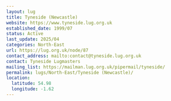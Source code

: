```yaml
---
layout: lug
title: Tyneside (Newcastle)
website: https://www.tyneside.lug.org.uk
established_date: 1999/07
status: Active
last_update: 2025/04
categories: North-East
url: https://lug.org.uk/node/87
contact_address: mailto:contact@tyneside.lug.org.uk
contact: Tyneside Lugmasters
mailing_list: https://mailman.lug.org.uk/pipermail/tyneside/
permalink: lugs/North-East/Tyneside (Newcastle)/
location:
  latitude: 54.98
  longitude: -1.62
---
```

